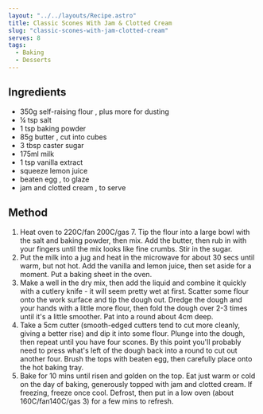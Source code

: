 ```yaml
---
layout: "../../layouts/Recipe.astro"
title: Classic Scones With Jam & Clotted Cream
slug: "classic-scones-with-jam-clotted-cream"
serves: 8
tags:
  - Baking
  - Desserts
---
```


## Ingredients

- 350g self-raising flour , plus more for dusting
- ¼ tsp salt
- 1 tsp baking powder
- 85g butter , cut into cubes
- 3 tbsp caster sugar
- 175ml milk
- 1 tsp vanilla extract
- squeeze lemon juice
- beaten egg , to glaze
- jam and clotted cream , to serve

## Method

1. Heat oven to 220C/fan 200C/gas 7. Tip the flour into a large bowl with the salt and baking powder, then mix. Add the butter, then rub in with your fingers until the mix looks like fine crumbs. Stir in the sugar.
1. Put the milk into a jug and heat in the microwave for about 30 secs until warm, but not hot. Add the vanilla and lemon juice, then set aside for a moment. Put a baking sheet in the oven.
1. Make a well in the dry mix, then add the liquid and combine it quickly with a cutlery knife - it will seem pretty wet at first. Scatter some flour onto the work surface and tip the dough out. Dredge the dough and your hands with a little more flour, then fold the dough over 2-3 times until it's a little smoother. Pat into a round about 4cm deep.
1. Take a 5cm cutter (smooth-edged cutters tend to cut more cleanly, giving a better rise) and dip it into some flour. Plunge into the dough, then repeat until you have four scones. By this point you'll probably need to press what's left of the dough back into a round to cut out another four. Brush the tops with beaten egg, then carefully place onto the hot baking tray.
1. Bake for 10 mins until risen and golden on the top. Eat just warm or cold on the day of baking, generously topped with jam and clotted cream. If freezing, freeze once cool. Defrost, then put in a low oven (about 160C/fan140C/gas 3) for a few mins to refresh.